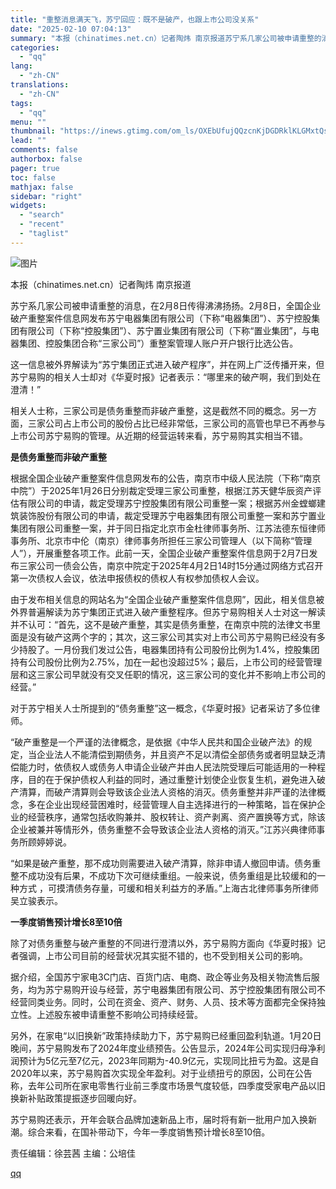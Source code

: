 ```yaml
---
title: "重整消息满天飞，苏宁回应：既不是破产，也跟上市公司没关系"
date: "2025-02-10 07:04:13"
summary: "本报（chinatimes.net.cn）记者陶炜 南京报道苏宁系几家公司被申请重整的消息，在2月8..."
categories:
  - "qq"
lang:
  - "zh-CN"
translations:
  - "zh-CN"
tags:
  - "qq"
menu: ""
thumbnail: "https://inews.gtimg.com/om_ls/OXEbUfujQQzcnKjDGDRklKLGMxtQsuXfyxZHap0SVUjvMAA_640360/0"
lead: ""
comments: false
authorbox: false
pager: true
toc: false
mathjax: false
sidebar: "right"
widgets:
  - "search"
  - "recent"
  - "taglist"
---
```


![图片](https://inews.gtimg.com/om_bt/O9eVIXtNue78r8VWnSO18RVcWGgnFoNomP34vbdFhEtj8AA/641)

本报（chinatimes.net.cn）记者陶炜 南京报道

苏宁系几家公司被申请重整的消息，在2月8日传得沸沸扬扬。2月8日，全国企业破产重整案件信息网发布苏宁电器集团有限公司（下称“电器集团”）、苏宁控股集团有限公司（下称“控股集团”）、苏宁置业集团有限公司（下称“置业集团”，与电器集团、控股集团合称“三家公司”）重整案管理人账户开户银行比选公告。

这一信息被外界解读为“苏宁集团正式进入破产程序”，并在网上广泛传播开来，但苏宁易购的相关人士却对《华夏时报》记者表示：“哪里来的破产啊，我们到处在澄清！”

相关人士称，三家公司是债务重整而非破产重整，这是截然不同的概念。另一方面，三家公司占上市公司的股份占比已经非常低，三家公司的高管也早已不再参与上市公司苏宁易购的管理。从近期的经营运转来看，苏宁易购其实相当不错。

**是债务重整而非破产重整**

根据全国企业破产重整案件信息网发布的公告，南京市中级人民法院（下称“南京中院”）于2025年1月26日分别裁定受理三家公司重整，根据江苏天健华辰资产评估有限公司的申请，裁定受理苏宁控股集团有限公司重整一案；根据苏州金螳螂建筑装饰股份有限公司的申请，裁定受理苏宁电器集团有限公司重整一案和苏宁置业集团有限公司重整一案，并于同日指定北京市金杜律师事务所、江苏法德东恒律师事务所、北京市中伦（南京）律师事务所担任三家公司管理人（以下简称“管理人”），开展重整各项工作。此前一天，全国企业破产重整案件信息网于2月7日发布三家公司一债会公告，南京中院定于2025年4月2日14时15分通过网络方式召开第一次债权人会议，依法申报债权的债权人有权参加债权人会议。

由于发布相关信息的网站名为“全国企业破产重整案件信息网”，因此，相关信息被外界普遍解读为苏宁集团正式进入破产重整程序。但苏宁易购相关人士对这一解读并不认可：“首先，这不是破产重整，其实是债务重整，在南京中院的法律文书里面是没有破产这两个字的；其次，这三家公司其实对上市公司苏宁易购已经没有多少持股了。一月份我们发过公告，电器集团持有公司股份比例为1.4%，控股集团持有公司股份比例为2.75%，加在一起也没超过5%；最后，上市公司的经营管理层和这三家公司早就没有交叉任职的情况，这三家公司的变化并不影响上市公司的经营。”

对于苏宁相关人士所提到的“债务重整”这一概念，《华夏时报》记者采访了多位律师。

“破产重整是一个严谨的法律概念，是依据《中华人民共和国企业破产法》的规定，当企业法人不能清偿到期债务，并且资产不足以清偿全部债务或者明显缺乏清偿能力时，依债权人或债务人申请企业破产并由人民法院受理后可能适用的一种程序，目的在于保护债权人利益的同时，通过重整计划使企业恢复生机，避免进入破产清算，而破产清算则会导致该企业法人资格的消灭。债务重整并非严谨的法律概念，多在企业出现经营困难时，经营管理人自主选择进行的一种策略，旨在保护企业的经营秩序，通常包括收购兼并、股权转让、资产剥离、资产置换等方式，除该企业被兼并等情形外，债务重整不会导致该企业法人资格的消灭。”江苏兴典律师事务所顾婷婷说。

“如果是破产重整，那不成功则需要进入破产清算，除非申请人撤回申请。债务重整不成功没有后果，不成功下次可继续重组。一般来说，债务重组是比较缓和的一种方式 ，可摸清债务存量，可缓和相关利益方的矛盾。”上海古北律师事务所律师吴立骏表示。

**一季度销售预计增长8至10倍**

除了对债务重整与破产重整的不同进行澄清以外，苏宁易购方面向《华夏时报》记者强调，上市公司目前的经营状况其实挺不错的，也不受到相关公司的影响。

据介绍，全国苏宁家电3C门店、百货门店、电商、政企等业务及相关物流售后服务，均为苏宁易购开设与经营，苏宁电器集团有限公司、苏宁控股集团有限公司不经营同类业务。同时，公司在资金、资产、财务、人员、技术等方面都完全保持独立性。上述股东被申请重整不影响公司持续经营。

另外，在家电“以旧换新”政策持续助力下，苏宁易购已经重回盈利轨道。1月20日晚间，苏宁易购发布了2024年度业绩预告。公告显示，2024年公司实现归母净利润预计为5亿元至7亿元，2023年同期为-40.9亿元，实现同比扭亏为盈。这是自2020年以来，苏宁易购首次实现全年盈利。对于业绩扭亏的原因，公司在公告称，去年公司所在家电零售行业前三季度市场景气度较低，四季度受家电产品以旧换新补贴政策提振逐步回暖向好。

苏宁易购还表示，开年会联合品牌加速新品上市，届时将有新一批用户加入换新潮。综合来看，在国补带动下，今年一季度销售预计增长8至10倍。

责任编辑：徐芸茜 主编：公培佳

[qq](https://new.qq.com/rain/a/20250210A010VL00)

